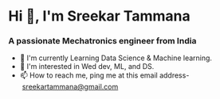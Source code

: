 Hi 👋, I'm Sreekar Tammana
======================

### A passionate Mechatronics engineer from India

-   🔭 I'm currently Learning Data Science & Machine learning.
-   👀 I'm interested in Wed dev, ML, and DS.
-   📫 How to reach me, ping me at this email address- <sreekartammana@gmail.com>
